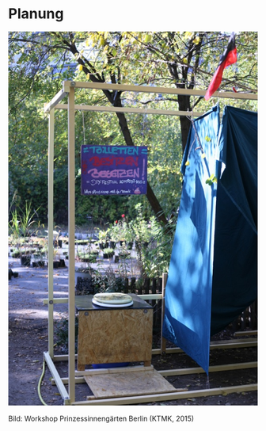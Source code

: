 # Planung

![](/assets/Bild_WS-Prinzessinnengaerten.jpg)

Bild: Workshop Prinzessinnengärten Berlin \(KTMK, 2015\)

